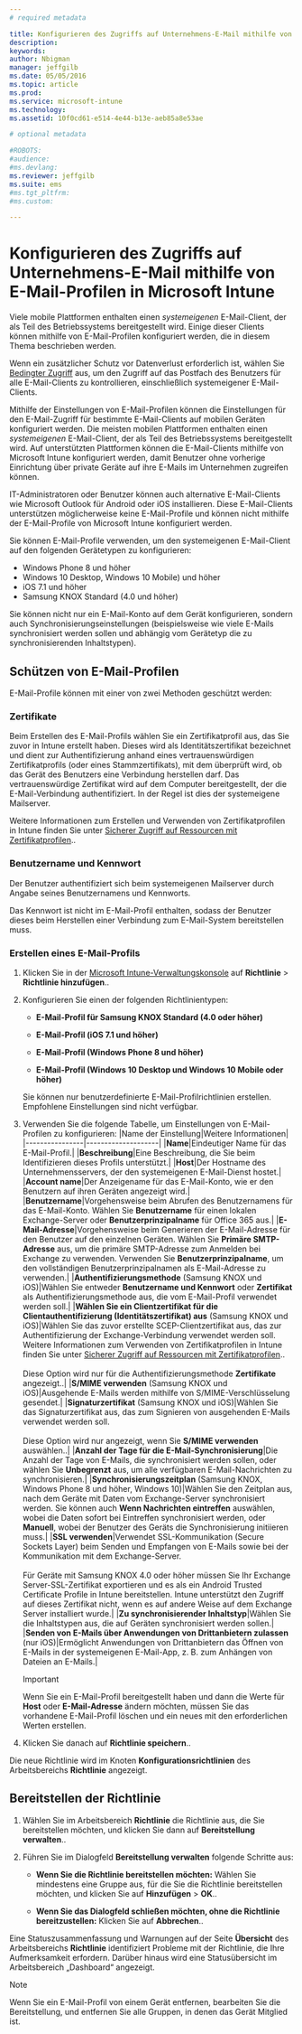 ```yaml
---
# required metadata

title: Konfigurieren des Zugriffs auf Unternehmens-E-Mail mithilfe von E-Mail-Profilen | Microsoft Intune
description:
keywords:
author: Nbigman
manager: jeffgilb
ms.date: 05/05/2016
ms.topic: article
ms.prod:
ms.service: microsoft-intune
ms.technology:
ms.assetid: 10f0cd61-e514-4e44-b13e-aeb85a8e53ae

# optional metadata

#ROBOTS:
#audience:
#ms.devlang:
ms.reviewer: jeffgilb
ms.suite: ems
#ms.tgt_pltfrm:
#ms.custom:

---
```


# Konfigurieren des Zugriffs auf Unternehmens-E-Mail mithilfe von E-Mail-Profilen in Microsoft Intune
Viele mobile Plattformen enthalten einen *systemeigenen* E-Mail-Client, der als Teil des Betriebssystems bereitgestellt wird.  Einige dieser Clients können mithilfe von E-Mail-Profilen konfiguriert werden, die in diesem Thema beschrieben werden.

Wenn ein zusätzlicher Schutz vor Datenverlust erforderlich ist, wählen Sie [Bedingter Zugriff](restrict-access-to-email-and-o365-services-with-microsoft-intune.md) aus, um den Zugriff auf das
 Postfach des Benutzers für alle E-Mail-Clients zu kontrollieren, einschließlich systemeigener E-Mail-Clients.

Mithilfe der Einstellungen von E-Mail-Profilen können die Einstellungen für den E-Mail-Zugriff für bestimmte E-Mail-Clients auf mobilen Geräten konfiguriert werden.   Die meisten mobilen Plattformen enthalten einen *systemeigenen* E-Mail-Client, der als Teil des Betriebssystems bereitgestellt wird.  Auf unterstützten Plattformen können die E-Mail-Clients mithilfe von Microsoft Intune konfiguriert werden, damit Benutzer ohne vorherige Einrichtung über private Geräte auf ihre E-Mails im Unternehmen zugreifen können.  

IT-Administratoren oder Benutzer können auch alternative E-Mail-Clients wie Microsoft Outlook für Android oder iOS installieren.  Diese E-Mail-Clients unterstützen möglicherweise keine E-Mail-Profile und können nicht mithilfe der E-Mail-Profile von Microsoft Intune konfiguriert werden.  

Sie können E-Mail-Profile verwenden, um den systemeigenen E-Mail-Client auf den folgenden Gerätetypen zu konfigurieren:
-   Windows Phone 8 und höher
-   Windows 10 Desktop, Windows 10 Mobile) und höher
-   iOS 7.1 und höher
-   Samsung KNOX Standard (4.0 und höher)


Sie können nicht nur ein E-Mail-Konto auf dem Gerät konfigurieren, sondern auch Synchronisierungseinstellungen (beispielsweise wie viele E-Mails synchronisiert werden sollen und abhängig vom Gerätetyp die zu synchronisierenden Inhaltstypen).

## Schützen von E-Mail-Profilen
E-Mail-Profile können mit einer von zwei Methoden geschützt werden:

### Zertifikate
Beim Erstellen des E-Mail-Profils wählen Sie ein Zertifikatprofil aus, das Sie zuvor in Intune erstellt haben. Dieses wird als Identitätszertifikat bezeichnet und dient zur Authentifizierung anhand eines vertrauenswürdigen Zertifikatprofils (oder eines Stammzertifikats), mit dem überprüft wird, ob das Gerät des Benutzers eine Verbindung herstellen darf. Das vertrauenswürdige Zertifikat wird auf dem Computer bereitgestellt, der die E-Mail-Verbindung authentifiziert. In der Regel ist dies der systemeigene Mailserver.

Weitere Informationen zum Erstellen und Verwenden von Zertifikatprofilen in Intune finden Sie unter [Sicherer Zugriff auf Ressourcen mit Zertifikatprofilen](secure-resource-access-with-certificate-profiles.md)..

### Benutzername und Kennwort
Der Benutzer authentifiziert sich beim systemeigenen Mailserver durch Angabe seines Benutzernamens und Kennworts.

Das Kennwort ist nicht im E-Mail-Profil enthalten, sodass der Benutzer dieses beim Herstellen einer Verbindung zum E-Mail-System bereitstellen muss.

### Erstellen eines E-Mail-Profils

1.  Klicken Sie in der [Microsoft Intune-Verwaltungskonsole](https://manage.microsoft.com) auf **Richtlinie** &gt; **Richtlinie hinzufügen**..

2.  Konfigurieren Sie einen der folgenden Richtlinientypen:

    -   **E-Mail-Profil für Samsung KNOX Standard (4.0 oder höher)**

    -   **E-Mail-Profil (iOS 7.1 und höher)**

    -   **E-Mail-Profil (Windows Phone 8 und höher)**

    -   **E-Mail-Profil (Windows 10 Desktop und Windows 10 Mobile oder höher)**

    Sie können nur benutzerdefinierte E-Mail-Profilrichtlinien erstellen. Empfohlene Einstellungen sind nicht verfügbar.

3.  Verwenden Sie die folgende Tabelle, um Einstellungen von E-Mail-Profilen zu konfigurieren:
    |Name der Einstellung|Weitere Informationen|
    |----------------|--------------------|
    |**Name**|Eindeutiger Name für das E-Mail-Profil.|
    |**Beschreibung**|Eine Beschreibung, die Sie beim Identifizieren dieses Profils unterstützt.|
    |**Host**|Der Hostname des Unternehmensservers, der den systemeigenen E-Mail-Dienst hostet.|
    |**Account name**|Der Anzeigename für das E-Mail-Konto, wie er den Benutzern auf ihren Geräten angezeigt wird.|
    |**Benutzername**|Vorgehensweise beim Abrufen des Benutzernamens für das E-Mail-Konto. Wählen Sie **Benutzername** für einen lokalen Exchange-Server oder **Benutzerprinzipalname** für Office 365 aus.|
    |**E-Mail-Adresse**|Vorgehensweise beim Generieren der E-Mail-Adresse für den Benutzer auf den einzelnen Geräten. Wählen Sie **Primäre SMTP-Adresse** aus, um die primäre SMTP-Adresse zum Anmelden bei Exchange zu verwenden. Verwenden Sie **Benutzerprinzipalname**, um den vollständigen Benutzerprinzipalnamen als E-Mail-Adresse zu verwenden.|
    |**Authentifizierungsmethode** (Samsung KNOX und iOS)|Wählen Sie entweder **Benutzername und Kennwort** oder **Zertifikat** als Authentifizierungsmethode aus, die vom E-Mail-Profil verwendet werden soll.|
    |**Wählen Sie ein Clientzertifikat für die Clientauthentifizierung (Identitätszertifikat) aus** (Samsung KNOX und iOS)|Wählen Sie das zuvor erstellte SCEP-Clientzertifikat aus, das zur Authentifizierung der Exchange-Verbindung verwendet werden soll. Weitere Informationen zum Verwenden von Zertifikatprofilen in Intune finden Sie unter [Sicherer Zugriff auf Ressourcen mit Zertifikatprofilen](secure-resource-access-with-certificate-profiles.md)..<br /><br />Diese Option wird nur für die Authentifizierungsmethode **Zertifikate** angezeigt..|
    |**S/MIME verwenden** (Samsung KNOX und iOS)|Ausgehende E-Mails werden mithilfe von S/MIME-Verschlüsselung gesendet.|
    |**Signaturzertifikat** (Samsung KNOX und iOS)|Wählen Sie das Signaturzertifikat aus, das zum Signieren von ausgehenden E-Mails verwendet werden soll.<br /><br />Diese Option wird nur angezeigt, wenn Sie **S/MIME verwenden** auswählen..|
    |**Anzahl der Tage für die E-Mail-Synchronisierung**|Die Anzahl der Tage von E-Mails, die synchronisiert werden sollen, oder wählen Sie **Unbegrenzt** aus, um alle verfügbaren E-Mail-Nachrichten zu synchronisieren.|
    |**Synchronisierungszeitplan** (Samsung KNOX, Windows Phone 8 und höher, Windows 10)|Wählen Sie den Zeitplan aus, nach dem Geräte mit Daten vom Exchange-Server synchronisiert werden. Sie können auch **Wenn Nachrichten eintreffen** auswählen, wobei die Daten sofort bei Eintreffen synchronisiert werden, oder **Manuell**, wobei der Benutzer des Geräts die Synchronisierung initiieren muss.|
    |**SSL verwenden**|Verwendet SSL-Kommunikation (Secure Sockets Layer) beim Senden und Empfangen von E-Mails sowie bei der Kommunikation mit dem Exchange-Server.<br /><br />Für Geräte mit Samsung KNOX 4.0 oder höher müssen Sie Ihr Exchange Server-SSL-Zertifikat exportieren und es als ein Android Trusted Certificate Profile in Intune bereitstellen. Intune unterstützt den Zugriff auf dieses Zertifikat nicht, wenn es auf andere Weise auf dem Exchange Server installiert wurde.|
    |**Zu synchronisierender Inhaltstyp**|Wählen Sie die Inhaltstypen aus, die auf Geräten synchronisiert werden sollen.| |**Senden von E-Mails über Anwendungen von Drittanbietern zulassen** (nur iOS)|Ermöglicht Anwendungen von Drittanbietern das Öffnen von E-Mails in der systemeigenen E-Mail-App, z. B. zum Anhängen von Dateien an E-Mails.|

    > [!IMPORTANT]
    > Wenn Sie ein E-Mail-Profil bereitgestellt haben und dann die Werte für **Host** oder **E-Mail-Adresse** ändern möchten, müssen Sie das vorhandene E-Mail-Profil löschen und ein neues mit den erforderlichen Werten erstellen.

4.  Klicken Sie danach auf **Richtlinie speichern**..

Die neue Richtlinie wird im Knoten **Konfigurationsrichtlinien** des Arbeitsbereichs **Richtlinie** angezeigt.

## Bereitstellen der Richtlinie

1.  Wählen Sie im Arbeitsbereich **Richtlinie** die Richtlinie aus, die Sie bereitstellen möchten, und klicken Sie dann auf **Bereitstellung verwalten**..

2.  Führen Sie im Dialogfeld **Bereitstellung verwalten** folgende Schritte aus:

    -   **Wenn Sie die Richtlinie bereitstellen möchten:** Wählen Sie mindestens eine Gruppe aus, für die Sie die Richtlinie bereitstellen möchten, und klicken Sie auf **Hinzufügen** &gt; **OK**..

    -   **Wenn Sie das Dialogfeld schließen möchten, ohne die Richtlinie bereitzustellen:** Klicken Sie auf **Abbrechen**..

Eine Statuszusammenfassung und Warnungen auf der Seite **Übersicht** des Arbeitsbereichs **Richtlinie** identifiziert Probleme mit der Richtlinie, die Ihre Aufmerksamkeit erfordern. Darüber hinaus wird eine Statusübersicht im Arbeitsbereich „Dashboard“ angezeigt.

> [!NOTE]
> Wenn Sie ein E-Mail-Profil von einem Gerät entfernen, bearbeiten Sie die Bereitstellung, und entfernen Sie alle Gruppen, in denen das Gerät Mitglied ist.




<!--HONumber=May16_HO1-->


